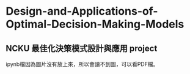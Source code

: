 # Design-and-Applications-of-Optimal-Decision-Making-Models
## NCKU 最佳化決策模式設計與應用 project

ipynb檔因為圖片沒有放上來，所以會讀不到圖，可以看PDF檔。
